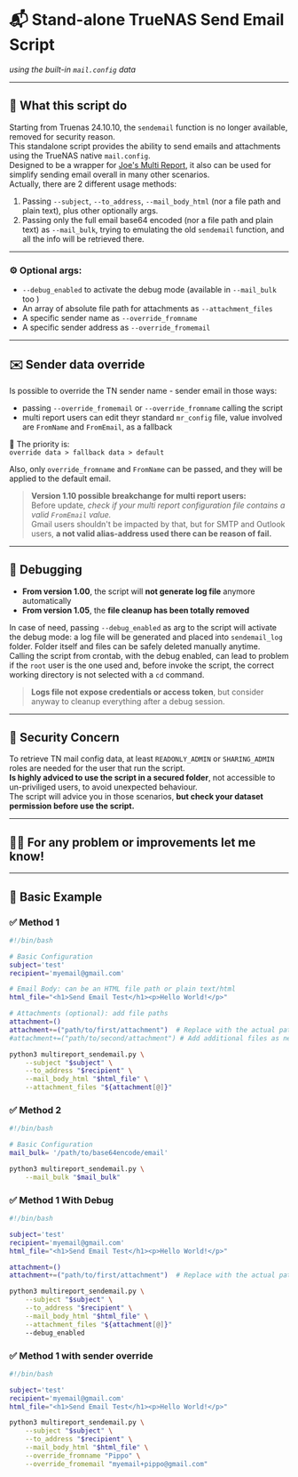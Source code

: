 # 📬 Stand-alone TrueNAS Send Email Script  
*using the built-in `mail.config` data*

---

## 📌 What this script do

Starting from Truenas 24.10.10, the `sendemail` function is no longer available, removed for security reason.  
This standalone script provides the ability to send emails and attachments using the TrueNAS native `mail.config`.  
Designed to be a wrapper for [Joe's Multi Report](https://github.com/JoeSchmuck/Multi-Report), it also can be used for simplify sending email overall in many other scenarios.  
Actually, there are 2 different usage methods:

1. Passing `--subject`, `--to_address`, `--mail_body_html` (nor a file path and plain text), plus other optionally args.
2. Passing only the full email base64 encoded (nor a file path and plain text) as `--mail_bulk`, trying to emulating the old `sendemail` function, and all the info will be retrieved there.

---

### ⚙️ Optional args:

- `--debug_enabled` to activate the debug mode (available in `--mail_bulk` too )
- An array of absolute file path for attachments as `--attachment_files`  
- A specific sender name as `--override_fromname`  
- A specific sender address as `--override_fromemail`

---

## ✉️ Sender data override

Is possible to override the TN sender name - sender email in those ways:

- passing `--override_fromemail` or `--override_fromname`  calling the script
- multi report users can edit theyr standard `mr_config` file, value involved are `FromName` and `FromEmail`, as a fallback  

📌 The priority is:  
`override data > fallback data > default`  

Also, only `override_fromname` and `FromName` can be passed, and they will be applied to the default email.

> **Version 1.10 possible breakchange for multi report users:**  
> Before update, *check if your multi report configuration file contains a valid `FromEmail` value.*  
> Gmail users shouldn't be impacted by that, but for SMTP and Outlook users, **a not valid alias-address used there can be reason of fail.**

---

## 🐞 Debugging

- **From version 1.00**, the script will **not generate log file** anymore automatically  
- **From version 1.05**, the **file cleanup has been totally removed**

In case of need, passing `--debug_enabled` as arg to the script will activate the debug mode: a log file will be generated and placed into `sendemail_log` folder. 
Folder itself and files can be safely deleted manually anytime.  
Calling the script from crontab, with the debug enabled, can lead to problem if the `root` user is the one used and, before invoke the script, the correct working directory is not selected with a `cd` command.

> **Logs file not expose credentials or access token**, but consider anyway to cleanup everything after a debug session.

---

## 🔐 Security Concern

To retrieve TN mail config data, at least `READONLY_ADMIN` or `SHARING_ADMIN` roles are needed for the user that run the script.  
**Is highly adviced to use the script in a secured folder**, not accessible to un-priviliged users, to avoid unexpected behaviour.  
The script will advice you in those scenarios, **but check your dataset permission before use the script.**


---

## 🙋‍♂️ For any problem or improvements let me know!

---

## 📘 Basic Example

### ✅ Method 1

```bash
#!/bin/bash

# Basic Configuration
subject='test' 
recipient='myemail@gmail.com'

# Email Body: can be an HTML file path or plain text/html
html_file="<h1>Send Email Test</h1><p>Hello World!</p>"

# Attachments (optional): add file paths
attachment=() 
attachment+=("path/to/first/attachment")  # Replace with the actual path
#attachment+=("path/to/second/attachment") # Add additional files as needed

python3 multireport_sendemail.py \
    --subject "$subject" \
    --to_address "$recipient" \
    --mail_body_html "$html_file" \
    --attachment_files "${attachment[@]}"

```
### ✅ Method 2
```bash
#!/bin/bash

# Basic Configuration
mail_bulk= '/path/to/base64encode/email'

python3 multireport_sendemail.py \
    --mail_bulk "$mail_bulk"

```

### ✅ Method 1 With Debug

```bash
#!/bin/bash

subject='test' 
recipient='myemail@gmail.com'
html_file="<h1>Send Email Test</h1><p>Hello World!</p>"

attachment=() 
attachment+=("path/to/first/attachment")  # Replace with the actual path

python3 multireport_sendemail.py \
    --subject "$subject" \
    --to_address "$recipient" \
    --mail_body_html "$html_file" \
    --attachment_files "${attachment[@]}"
    --debug_enabled
```
### ✅ Method 1 with sender override

```bash
#!/bin/bash

subject='test' 
recipient='myemail@gmail.com'
html_file="<h1>Send Email Test</h1><p>Hello World!</p>"

python3 multireport_sendemail.py \
    --subject "$subject" \
    --to_address "$recipient" \
    --mail_body_html "$html_file" \
    --override_fromname "Pippo" \
    --override_fromemail "myemail+pippo@gmail.com"

```